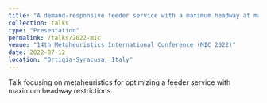```yaml
---
title: "A demand-responsive feeder service with a maximum headway at mandatory stops"
collection: talks
type: "Presentation"
permalink: /talks/2022-mic
venue: "14th Metaheuristics International Conference (MIC 2022)"
date: 2022-07-12
location: "Ortigia-Syracusa, Italy"
---
```


Talk focusing on metaheuristics for optimizing a feeder service with maximum headway restrictions.
